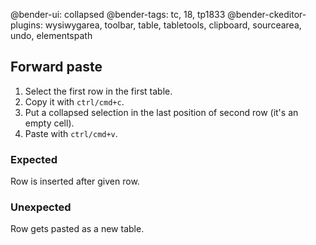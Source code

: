 @bender-ui: collapsed
@bender-tags: tc, 18, tp1833
@bender-ckeditor-plugins: wysiwygarea, toolbar, table, tabletools, clipboard, sourcearea, undo, elementspath

## Forward paste

1. Select the first row in the first table.
1. Copy it with `ctrl/cmd+c`.
1. Put a collapsed selection in the last position of second row (it's an empty cell).
1. Paste with `ctrl/cmd+v`.

### Expected

Row is inserted after given row.

### Unexpected

Row gets pasted as a new table.